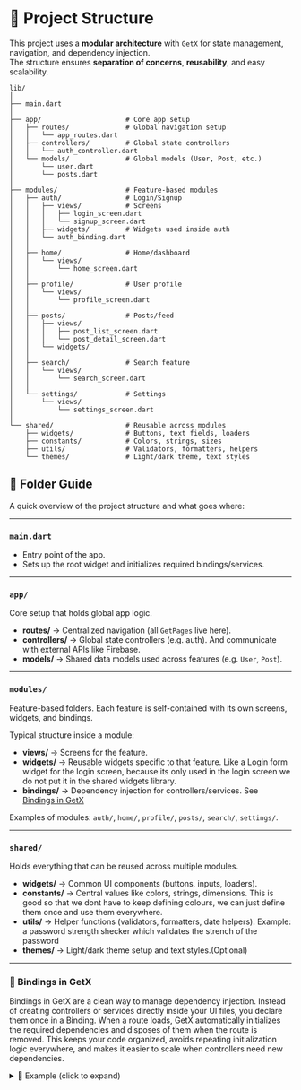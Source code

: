 # 📂 Project Structure

This project uses a **modular architecture** with `GetX` for state management, navigation, and dependency injection.  
The structure ensures **separation of concerns**, **reusability**, and easy scalability.

```plaintext
lib/
│
├── main.dart
│
├── app/                     # Core app setup
│   ├── routes/              # Global navigation setup
│   │   └── app_routes.dart
│   ├── controllers/         # Global state controllers
│   │   └── auth_controller.dart
│   └── models/              # Global models (User, Post, etc.)
│       └── user.dart
│       └── posts.dart
│
├── modules/                 # Feature-based modules
│   ├── auth/                # Login/Signup
│   │   ├── views/           # Screens
│   │   │   ├── login_screen.dart
│   │   │   └── signup_screen.dart
│   │   ├── widgets/         # Widgets used inside auth
│   │   └── auth_binding.dart
│   │
│   ├── home/                # Home/dashboard
│   │   └── views/
│   │       └── home_screen.dart
│   │
│   ├── profile/             # User profile
│   │   └── views/
│   │       └── profile_screen.dart
│   │
│   ├── posts/               # Posts/feed
│   │   ├── views/
│   │   │   ├── post_list_screen.dart
│   │   │   └── post_detail_screen.dart
│   │   └── widgets/
│   │
│   ├── search/              # Search feature
│   │   └── views/
│   │       └── search_screen.dart
│   │
│   └── settings/            # Settings
│       └── views/
│           └── settings_screen.dart
│
└── shared/                  # Reusable across modules
    ├── widgets/             # Buttons, text fields, loaders
    ├── constants/           # Colors, strings, sizes
    ├── utils/               # Validators, formatters, helpers
    └── themes/              # Light/dark theme, text styles
```

## 📂 Folder Guide

A quick overview of the project structure and what goes where:

---

### `main.dart`

- Entry point of the app.
- Sets up the root widget and initializes required bindings/services.

---

### `app/`

Core setup that holds global app logic.

- **routes/** → Centralized navigation (all `GetPages` live here).
- **controllers/** → Global state controllers (e.g. auth). And communicate with external APIs like Firebase.
- **models/** → Shared data models used across features (e.g. `User`, `Post`).

---

### `modules/`

Feature-based folders. Each feature is self-contained with its own screens, widgets, and bindings.

Typical structure inside a module:

- **views/** → Screens for the feature.
- **widgets/** → Reusable widgets specific to that feature. Like a Login form widget for the login screen, because its only used in the login screen we do not put it in the shared widgets library.
- **bindings/** → Dependency injection for controllers/services. See [Bindings in GetX](#-bindings-in-getx)

Examples of modules: `auth/`, `home/`, `profile/`, `posts/`, `search/`, `settings/`.

---

### `shared/`

Holds everything that can be reused across multiple modules.

- **widgets/** → Common UI components (buttons, inputs, loaders).
- **constants/** → Central values like colors, strings, dimensions. This is good so that we dont have to keep defining colours, we can just define them once and use them everywhere.
- **utils/** → Helper functions (validators, formatters, date helpers). Example: a password strength shecker which validates the strench of the password
- **themes/** → Light/dark theme setup and text styles.(Optional)

---

### 🔗 Bindings in GetX

Bindings in GetX are a clean way to manage dependency injection. Instead of creating controllers or services directly inside your UI files, you declare them once in a Binding. When a route loads, GetX automatically initializes the required dependencies and disposes of them when the route is removed. This keeps your code organized, avoids repeating initialization logic everywhere, and makes it easier to scale when controllers need new dependencies.

<details>
  <summary>📌 Example (click to expand)</summary>

```dart
// auth_binding.dart
class AuthBinding extends Bindings {
  @override
  void dependencies() {
    Get.lazyPut<AuthController>(() => AuthController());
  }
}

// main.dart
GetMaterialApp(
  initialRoute: '/login',
  getPages: [
    GetPage(
      name: '/login',
      page: () => LoginScreen(),
      binding: AuthBinding(), // (2) Injects AuthController automatically
    ),
  ],
);
// login_screen.dart
class LoginScreen extends StatelessWidget {
  final controller = Get.find<AuthController>();
  // This won’t be needed because we already injected it in (2)
  // With Bindings, we inject AuthController once in AuthBinding and can fetch it anywhere it’s needed.
  // Without Bindings, we would have to manually create or put the controller in every screen that uses it,
  // which can lead to repetitive code and potential memory leaks.

  @override
  Widget build(BuildContext context) {
    return Scaffold(
      body: Center(
        child: Text(controller.title),
      ),
    );
  }
}
```
